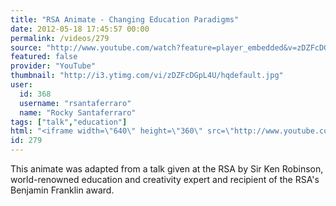 ```yaml
---
title: "RSA Animate - Changing Education Paradigms"
date: 2012-05-18 17:45:57 00:00
permalink: /videos/279
source: "http://www.youtube.com/watch?feature=player_embedded&v=zDZFcDGpL4U"
featured: false
provider: "YouTube"
thumbnail: "http://i3.ytimg.com/vi/zDZFcDGpL4U/hqdefault.jpg"
user:
  id: 368
  username: "rsantaferraro"
  name: "Rocky Santaferraro"
tags: ["talk","education"]
html: "<iframe width=\"640\" height=\"360\" src=\"http://www.youtube.com/embed/zDZFcDGpL4U?wmode=transparent&fs=1&feature=oembed\" frameborder=\"0\" allowfullscreen></iframe>"
id: 279
---
```


This animate was adapted from a talk given at the RSA by Sir Ken Robinson, world-renowned education and creativity expert and recipient of the RSA's Benjamin Franklin award.